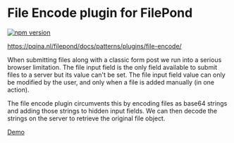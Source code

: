 # File Encode plugin for FilePond

[![npm version](https://badge.fury.io/js/filepond-plugin-file-encode.svg)](https://badge.fury.io/js/filepond)

https://pqina.nl/filepond/docs/patterns/plugins/file-encode/

When submitting files along with a classic form post we run into a serious browser limitation. The file input field is the only field available to submit files to a server but its value can't be set. The file input field value can only be modified by the user, and only when a file is added manually (in one action).

The file encode plugin circumvents this by encoding files as base64 strings and adding those strings to hidden input fields. We can then decode the strings on the server to retrieve the original file object.

[Demo](https://pqina.github.io/filepond-plugin-file-encode/)
